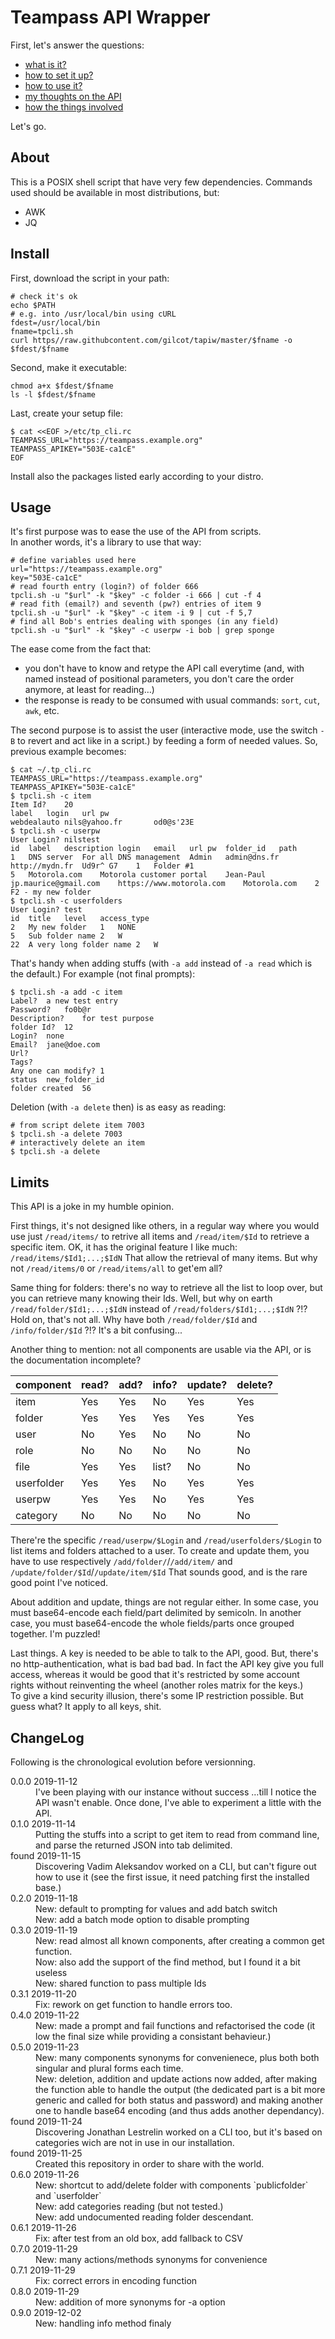 # Teampass API Wrapper

First, let's answer the questions:
- [what is it?](#About)
- [how to set it up?](#Install)
- [how to use it?](#Usage)
- [my thoughts on the API](#Limits)
- [how the things involved](#ChangeLog)

Let's go.

## About

This is a POSIX shell script that have very few dependencies.
Commands used should be available in most distributions, but:
- AWK
- JQ

## Install

First, download the script in your path:
```shell
# check it's ok
echo $PATH
# e.g. into /usr/local/bin using cURL
fdest=/usr/local/bin
fname=tpcli.sh
curl https//raw.githubcontent.com/gilcot/tapiw/master/$fname -o $fdest/$fname
```
Second, make it executable:
```shell
chmod a+x $fdest/$fname
ls -l $fdest/$fname
```
Last, create your setup file:
```shell
$ cat <<EOF >/etc/tp_cli.rc
TEAMPASS_URL="https://teampass.example.org"
TEAMPASS_APIKEY="503E-ca1cE"
EOF
```
Install also the packages listed early according to your distro.

## Usage

It's first purpose was to ease the use of the API from scripts.  
In another words, it's a library to use that way:
```shell
# define variables used here
url="https://teampass.example.org"
key="503E-ca1cE"
# read fourth entry (login?) of folder 666
tpcli.sh -u "$url" -k "$key" -c folder -i 666 | cut -f 4
# read fith (email?) and seventh (pw?) entries of item 9
tpcli.sh -u "$url" -k "$key" -c item -i 9 | cut -f 5,7
# find all Bob's entries dealing with sponges (in any field)
tpcli.sh -u "$url" -k "$key" -c userpw -i bob | grep sponge
```
The ease come from the fact that:
- you don't have to know and retype the API call everytime
(and, with named instead of positional parameters, you don't
care the order anymore, at least for reading&hellip;)
- the response is ready to be consumed with usual commands:
`sort`, `cut`, `awk`, etc.

The second purpose is to assist the user (interactive mode, use
the switch `-B` to revert and act like in a script.) by feeding
a form of needed values. So, previous example becomes:
```
$ cat ~/.tp_cli.rc
TEAMPASS_URL="https://teampass.example.org"
TEAMPASS_APIKEY="503E-ca1cE"
$ tpcli.sh -c item
Item Id?	20
label	login	url	pw
webdealauto	nils@yahoo.fr		od0@s'23E
$ tpcli.sh -c userpw
User Login?	nilstest
id	label	description	login	email	url	pw	folder_id	path
1	DNS server	For all DNS management	Admin	admin@dns.fr	http://mydn.fr	Ud9r^ G7	1	Folder #1
5	Motorola.com	Motorola customer portal	Jean-Paul	jp.maurice@gmail.com	https://www.motorola.com	Motorola.com	2	F2 - my new folder
$ tpcli.sh -c userfolders
User Login?	test
id	title	level	access_type
2	My new folder	1	NONE
5	Sub folder name	2	W
22	A very long folder name	2	W
```
That's handy when adding stuffs (with `-a add` instead of `-a read` which
is the default.) For example (not final prompts):
```
$ tpcli.sh -a add -c item
Label?	a new test entry
Password?	fo0b@r
Description?	for test purpose
folder Id?	12
Login?	none
Email?	jane@doe.com
Url?
Tags?
Any one can modify?	1
status	new_folder_id
folder created	56
```

Deletion (with `-a delete` then) is as easy as reading:
```
# from script delete item 7003
$ tpcli.sh -a delete 7003
# interactively delete an item
$ tpcli.sh -a delete
```

## Limits

This API is a joke in my humble opinion.

First things, it's not designed like others, in a regular way where you
would use just `/read/items/` to retrive all items and `/read/item/$Id`
to retrieve a specific item. OK, it has the original feature I like much:
`/read/items/$Id1;...;$IdN` That allow the retrieval of many items. But
why not `/read/items/0` or `/read/items/all` to get'em all?

Same thing for folders: there's no way to retrieve all the list to loop
over, but you can retrieve many knowing their Ids. Well, but why on earth
`/read/folder/$Id1;...;$IdN` instead of `/read/folders/$Id1;...;$IdN` ?!? 
Hold on, that's not all. Why have both `/read/folder/$Id` and
`/info/folder/$Id` ?!? It's a bit confusing...

Another thing to mention: not all components are usable via the API, or
is the documentation incomplete?

| component | read? | add? | info? | update? | delete? |
|-----------|-------|------|-------|---------|---------|
| item      | Yes   | Yes  | No    | Yes     | Yes     |
| folder    | Yes   | Yes  | Yes   | Yes     | Yes     |
| user      | No    | Yes  | No    | No      | No      |
| role      | No    | No   | No    | No      | No      |
| file      | Yes   | Yes  | list? | No      | No      |
| userfolder| Yes   | Yes  | No    | Yes     | Yes     |
| userpw    | Yes   | Yes  | No    | Yes     | Yes     |
| category  | No    | No   | No    | No      | No      |

There're the specific `/read/userpw/$Login` and `/read/userfolders/$Login`
to list items and folders attached to a user. To create and update them,
you have to use respectively `/add/folder/`/`/add/item/` and
`/update/folder/$Id`/`/update/item/$Id` That sounds good, and is the rare
good point I've noticed.

About addition and update, things are not regular either. In some case,
you must base64-encode each field/part delimited by semicoln. In another
case, you must base64-encode the whole fields/parts once grouped together.
I'm puzzled!

Last things. A key is needed to be able to talk to the API, good. But,
there's no http-authentication, what is bad bad bad. In fact the API key
give you full access, whereas it would be good that it's restricted by
some account rights  without reinventing the wheel (another roles matrix
for the keys.)  
To give a kind security illusion, there's some IP restriction possible.
But guess what? It apply to all keys, shit.

## ChangeLog

Following is the chronological evolution before versionning.

<dl>
<dt>0.0.0 2019-11-12</dt>
<dd>I've been playing with our instance without success
&hellip;till I notice the API wasn't enable. Once done,
I've able to experiment a little with the API.</dd>
<dt>0.1.0 2019-11-14</dt>
<dd>Putting the stuffs into a script to get item to read from
command line, and parse the returned JSON into tab delimited.</dd>
<dt>found 2019-11-15</dt>
<dd>Discovering Vadim Aleksandov worked on a CLI, but can't figure
out how to use it (see the first issue, it need patching first the
installed base.)</dd>
<dt>0.2.0 2019-11-18</dt>
<dd>New: default to prompting for values and add batch switch</dd>
<dd>New: add a batch mode option to disable prompting</dd>
<dt>0.3.0 2019-11-19</dt>
<dd>New: read almost all known components, after creating a common
get function.</dd>
<dd>Now: also add the support of the find method, but I found it a
bit useless</dd>
<dd>New: shared function to pass multiple Ids</dd>
<dt>0.3.1 2019-11-20</dt>
<dd>Fix: rework on get function to handle errors too.</dd>
<dt>0.4.0 2019-11-22</dt>
<dd>New: made a prompt and fail functions and refactorised the code
(it low the final size while providing a consistant behavieur.) </dd>
<dt>0.5.0 2019-11-23</dt>
<dd>New: many components synonyms for convenienece, plus both both singular and
plural forms each time.</dd>
<dd>New: deletion, addition and update actions now added, after making
the function able to handle the output (the dedicated part is a bit more
generic and called for both status and password) and making another one
to handle base64 encoding (and thus adds another dependancy).</dd>
<dt>found 2019-11-24</dt>
<dd>Discovering Jonathan Lestrelin worked on a CLI too, but it's based
on categories wich are not in use in our installation.</dd>
<dt>found 2019-11-25</dt>
<dd>Created this repository in order to share with the world.</dd>
<dt>0.6.0 2019-11-26</dt>
<dd>New: shortcut to add/delete folder with components
`publicfolder` and `userfolder` </dd>
<dd>New: add categories reading (but not tested.)</dd>
<dd>New: add undocumented reading folder descendant.</dd>
<dt>0.6.1 2019-11-26</dt>
<dd>Fix: after test from an old box, add fallback to CSV</dd>
<dt>0.7.0 2019-11-29</dt>
<dd>New: many actions/methods synonyms for convenience</dd>
<dt>0.7.1 2019-11-29</dt>
<dd>Fix: correct errors in encoding function</dd>
<dt>0.8.0 2019-11-29</dt>
<dd>New: addition of more synonyms for -a option</dd>
<dt>0.9.0 2019-12-02</dt>
<dd>New: handling info method finaly</dd>
</dl>


